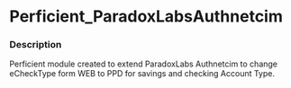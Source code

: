 # Perficient_ParadoxLabsAuthnetcim


### Description
Perficient module created to extend ParadoxLabs Authnetcim to change eCheckType form WEB to PPD for savings and checking
Account Type.